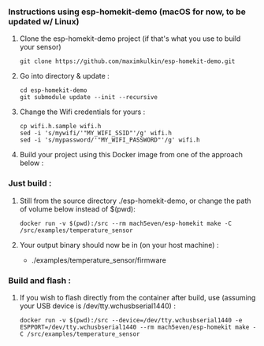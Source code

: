 

### Instructions using esp-homekit-demo (macOS for now, to be updated w/ Linux) ###
1. Clone the esp-homekit-demo project (if that's what you use to build your sensor)
    ``` 
    git clone https://github.com/maximkulkin/esp-homekit-demo.git 
    ```

2. Go into directory & update :
    ```
    cd esp-homekit-demo
    git submodule update --init --recursive
    ```

3. Change the Wifi credentials for yours :
    ```
    cp wifi.h.sample wifi.h
    sed -i 's/mywifi/'"MY_WIFI_SSID"'/g' wifi.h
    sed -i 's/mypassword/'"MY_WIFI_PASSWORD"'/g' wifi.h
    ```

4. Build your project using this Docker image from one of the approach below :

### Just build : ###

1. Still from the source directory ./esp-homekit-demo, or change the path of volume below instead of $(pwd): 
    ```
    docker run -v $(pwd):/src --rm mach5even/esp-homekit make -C /src/examples/temperature_sensor
    ```

2. Your output binary should now be in (on your host machine) :
    - ./examples/temperature_sensor/firmware 

### Build and flash : ###

1. If you wish to flash directly from the container after build, use (assuming your USB device is /dev/tty.wchusbserial1440) :
    ```
    docker run -v $(pwd):/src --device=/dev/tty.wchusbserial1440 -e ESPPORT=/dev/tty.wchusbserial1440 --rm mach5even/esp-homekit make -C /src/examples/temperature_sensor
    ```
